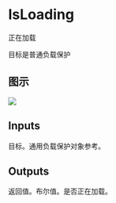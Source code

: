 # IsLoading

正在加载

目标是普通负载保护

## 图示

![]($-20221218-19453705.png)

## Inputs

目标。通用负载保护对象参考。  

## Outputs

返回值。布尔值。是否正在加载。
